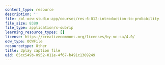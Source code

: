 ```yaml
---
content_type: resource
description: ''
file: /ol-ocw-studio-app/courses/res-6-012-introduction-to-probability-spring-2018/65cc549b0952011e4f67b491c1389249_J3aMHIajtFc.srt
file_size: 8389
file_type: application/x-subrip
learning_resource_types: []
license: https://creativecommons.org/licenses/by-nc-sa/4.0/
ocw_type: OCWFile
resourcetype: Other
title: 3play caption file
uid: 65cc549b-0952-011e-4f67-b491c1389249
---
```

